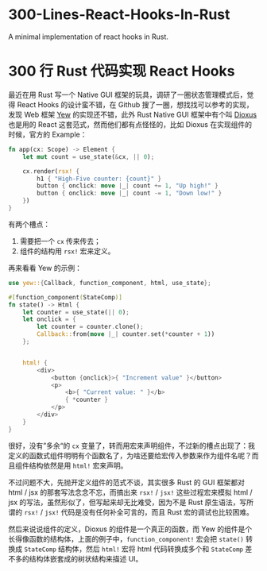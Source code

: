 # 300-Lines-React-Hooks-In-Rust
A minimal implementation of react hooks in Rust.

# 300 行 Rust 代码实现 React Hooks

最近在用 Rust 写一个 Native GUI 框架的玩具，调研了一圈状态管理模式后，觉得 React Hooks 的设计蛮不错，在 Github 搜了一圈，想找找可以参考的实现，发现 Web 框架 [Yew](https://yew.rs/) 的实现还不错，此外 Rust Native GUI 框架中有个叫 [Dioxus](https://github.com/DioxusLabs/dioxus) 也是用的 React 这套范式，然而他们都有点怪怪的，比如 Dioxus 在实现组件的时候，官方的 Example：

```Rust
fn app(cx: Scope) -> Element {
    let mut count = use_state(&cx, || 0);

    cx.render(rsx! {
        h1 { "High-Five counter: {count}" }
        button { onclick: move |_| count += 1, "Up high!" }
        button { onclick: move |_| count -= 1, "Down low!" }
    })
}
```

有两个槽点：
1. 需要把一个 `cx` 传来传去；
2. 组件的结构用 `rsx!` 宏来定义。

再来看看 Yew 的示例：

```Rust
use yew::{Callback, function_component, html, use_state};

#[function_component(StateComp)]
fn state() -> Html {
    let counter = use_state(|| 0);
    let onclick = {
        let counter = counter.clone();
        Callback::from(move |_| counter.set(*counter + 1))
    };


    html! {
        <div>
            <button {onclick}>{ "Increment value" }</button>
            <p>
                <b>{ "Current value: " }</b>
                { *counter }
            </p>
        </div>
    }
}
```

很好，没有”多余“的 `cx` 变量了，转而用宏来声明组件，不过新的槽点出现了：我定义的函数式组件明明有个函数名了，为啥还要给宏传入参数来作为组件名呢？而且组件结构依然是用 `html!` 宏来声明。

不过问题不大，先抛开定义组件的范式不谈，其实很多 Rust 的 GUI 框架都对 html / jsx 的那套写法念念不忘，而搞出来 `rsx!` / `jsx!` 这些过程宏来模拟 html / jsx 的写法，虽然形似了，但写起来却无比难受，因为不是 Rust 原生语法，写所谓的 `rsx!` / `jsx!` 代码是没有任何补全可言的，而且 Rust 宏的调试也比较困难。

然后来说说组件的定义，Dioxus 的组件是一个真正的函数，而 Yew 的组件是个长得像函数的结构体，上面的例子中，`function_component!` 宏会把 `state()` 转换成 `StateComp` 结构体，然后 `html!` 宏将 html 代码转换成多个和 `StateComp` 差不多的结构体嵌套成的树状结构来描述 UI。 